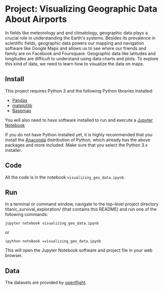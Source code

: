 # Project: Visualizing Geographic Data About Airports

In fields like meteorology and and climatology, geographic data plays a crucial role in understanding the Earth's systems. Besides its prevalence in scientific fields, geographic data powers our mapping and navigation software like Google Maps and allows us to see where our friends and family are on Facebook and Foursquare. Geographic data like latitudes and longitudes are difficult to understand using data charts and plots. To explore this kind of data, we need to learn how to visualize the data on maps.

## Install
This project requires Python 3 and the following Python libraries installed:

- [Pandas](http://pandas.pydata.org)
- [matplotlib](http://matplotlib.org/)
- [Basemap](http://matplotlib.org/basemap/)

You will also need to have software installed to run and execute a [Jupyter Notebook](http://ipython.org/notebook.html)

If you do not have Python installed yet, it is highly recommended that you install the [Anaconda](http://continuum.io/downloads) distribution of Python, which already has the above packages and more included. Make sure that you select the Python 3.x installer.

## Code
All the code is in the notebook `visualizing_geo_data.ipynb`.

## Run
In a terminal or command window, navigate to the top-level project directory titanic_survival_exploration/ (that contains this README) and run one of the following commands:

```
jupyter notebook visualizing_geo_data.ipynb
```

or
```
ipython notebook =visualizing_geo_data.ipynb
```
This will open the Jupyter Notebook software and project file in your web browser.

## Data
The datasets are provided by [openflight](http://openflights.org/data.html).
